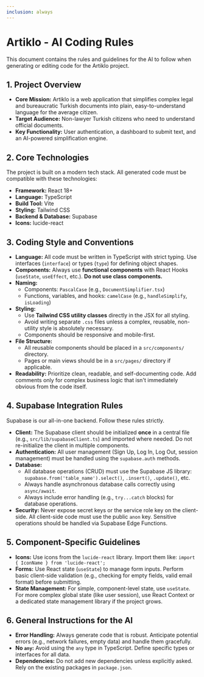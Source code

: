 ```yaml
---
inclusion: always
---
```

# Artiklo - AI Coding Rules

This document contains the rules and guidelines for the AI to follow when generating or editing code for the Artiklo project.

## 1. Project Overview

- **Core Mission:** Artiklo is a web application that simplifies complex legal and bureaucratic Turkish documents into plain, easy-to-understand language for the average citizen.
- **Target Audience:** Non-lawyer Turkish citizens who need to understand official documents.
- **Key Functionality:** User authentication, a dashboard to submit text, and an AI-powered simplification engine.

## 2. Core Technologies

The project is built on a modern tech stack. All generated code must be compatible with these technologies:

- **Framework:** React 18+
- **Language:** TypeScript
- **Build Tool:** Vite
- **Styling:** Tailwind CSS
- **Backend & Database:** Supabase
- **Icons:** lucide-react

## 3. Coding Style and Conventions

- **Language:** All code must be written in TypeScript with strict typing. Use interfaces (`interface`) or types (`type`) for defining object shapes.
- **Components:** Always use **functional components** with React Hooks (`useState`, `useEffect`, etc.). **Do not use class components.**
- **Naming:**
  - Components: `PascalCase` (e.g., `DocumentSimplifier.tsx`)
  - Functions, variables, and hooks: `camelCase` (e.g., `handleSimplify`, `isLoading`)
- **Styling:**
  - Use **Tailwind CSS utility classes** directly in the JSX for all styling.
  - Avoid writing separate `.css` files unless a complex, reusable, non-utility style is absolutely necessary.
  - Components should be responsive and mobile-first.
- **File Structure:**
  - All reusable components should be placed in a `src/components/` directory.
  - Pages or main views should be in a `src/pages/` directory if applicable.
- **Readability:** Prioritize clean, readable, and self-documenting code. Add comments only for complex business logic that isn't immediately obvious from the code itself.

## 4. Supabase Integration Rules

Supabase is our all-in-one backend. Follow these rules strictly.

- **Client:** The Supabase client should be initialized **once** in a central file (e.g., `src/lib/supabaseClient.ts`) and imported where needed. Do not re-initialize the client in multiple components.
- **Authentication:** All user management (Sign Up, Log In, Log Out, session management) must be handled using the `supabase.auth` methods.
- **Database:**
  - All database operations (CRUD) must use the Supabase JS library: `supabase.from('table_name').select()`, `.insert()`, `.update()`, etc.
  - Always handle asynchronous database calls correctly using `async/await`.
  - Always include error handling (e.g., `try...catch` blocks) for database operations.
- **Security:** Never expose secret keys or the service role key on the client-side. All client-side code must use the public `anon` key. Sensitive operations should be handled via Supabase Edge Functions.

## 5. Component-Specific Guidelines

- **Icons:** Use icons from the `lucide-react` library. Import them like: `import { IconName } from 'lucide-react';`
- **Forms:** Use React state (`useState`) to manage form inputs. Perform basic client-side validation (e.g., checking for empty fields, valid email format) before submitting.
- **State Management:** For simple, component-level state, use `useState`. For more complex global state (like user session), use React Context or a dedicated state management library if the project grows.

## 6. General Instructions for the AI

- **Error Handling:** Always generate code that is robust. Anticipate potential errors (e.g., network failures, empty data) and handle them gracefully.
- **No `any`:** Avoid using the `any` type in TypeScript. Define specific types or interfaces for all data.
- **Dependencies:** Do not add new dependencies unless explicitly asked. Rely on the existing packages in `package.json`.